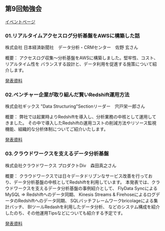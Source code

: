 ## 第9回勉強会

[イベントページ](https://jawsug-bigdata.connpass.com/event/67225/)


### 01.リアルタイムアクセスログ分析基盤をAWSに構築した話

株式会社 日本経済新聞社　データ分析・CRMセンター　佐野 玄さん

概要：
アクセスログ収集〜分析基盤をAWSに構築しました。堅牢性、コスト、リアルタイム性を
バランスする設計と、データ利用を促進する施策について紹介します。

[発表資料](https://www.slideshare.net/HajimeSano1/jaws-ug-bigdata-branch-oct-2017)


### 02.ベンチャー企業が取り組んだ賢いRedshift運用方法

株式会社ギックス "Data Structuring"Sectionリーダー　宍戸栄一郎さん

概要：
弊社では起業時よりRedshiftを導入し、分析業務の中核として運用してきました。 
その中で導入したRedshiftの運用コストの削減方法やリソース監視機能、組織的な分析体制についてご紹介いたします。

[発表資料](https://github.com/bdjaws/workshop/raw/master/20171011/gixo.pdf)

### 03.クラウドワークスを支えるデータ分析基盤

株式会社クラウドワークス プロダクトDiv　森田真之さん

概要：
クラウドワークスでは日々データドリブンなサービス改善を行っており、データ分析基盤の中核としてRedshiftを利用しています。
本発表では、クラウドワークスを支えるデータ分析基盤の事例紹介として、
FlyData SyncによるMySQL => Redshiftへのデータ同期、
Kinesis Streams & FirehoseによるログデータのRedshiftへのデータ同期、
SQLバッチフレームワークbricolageによる集計バッチ、
BIツールRedashを利用したデータ分析、
などのシステム構成を紹介したのち、その他運用Tipsなどについても紹介する予定です。

[発表資料](https://speakerdeck.com/minamijoyo/bigdata-jaws-number-9-data-analytics-infra-for-crowdworks)


